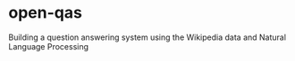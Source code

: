 # open-qas
Building a question answering system using the Wikipedia data and Natural Language Processing
